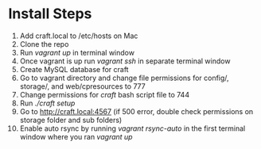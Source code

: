 # Install Steps
1. Add craft.local to /etc/hosts on Mac
2. Clone the repo
3. Run *vagrant up* in terminal window
3. Once vagrant is up run *vagrant ssh* in separate terminal window
4. Create MySQL database for craft
5. Go to vagrant directory and change file permissions for config/, storage/, and web/cpresources to 777
6. Change permissions for *craft* bash script file to 744
7. Run *./craft setup*
8. Go to http://craft.local:4567 (if 500 error, double check permissions on storage folder and sub folders)
9. Enable auto rsync by running *vagrant rsync-auto* in the first terminal window where you ran *vagrant up*
